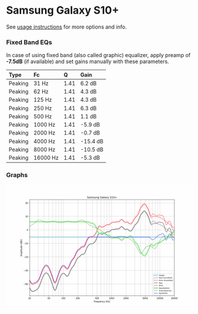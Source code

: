 # Samsung Galaxy S10+
See [usage instructions](https://github.com/jaakkopasanen/AutoEq#usage) for more options and info.

### Fixed Band EQs
In case of using fixed band (also called graphic) equalizer, apply preamp of **-7.5dB**
(if available) and set gains manually with these parameters.

| Type    | Fc       |    Q | Gain     |
|:--------|:---------|:-----|:---------|
| Peaking | 31 Hz    | 1.41 | 6.2 dB   |
| Peaking | 62 Hz    | 1.41 | 4.3 dB   |
| Peaking | 125 Hz   | 1.41 | 4.3 dB   |
| Peaking | 250 Hz   | 1.41 | 6.3 dB   |
| Peaking | 500 Hz   | 1.41 | 1.1 dB   |
| Peaking | 1000 Hz  | 1.41 | -5.9 dB  |
| Peaking | 2000 Hz  | 1.41 | -0.7 dB  |
| Peaking | 4000 Hz  | 1.41 | -15.4 dB |
| Peaking | 8000 Hz  | 1.41 | -10.5 dB |
| Peaking | 16000 Hz | 1.41 | -5.3 dB  |

### Graphs
![](./Samsung%20Galaxy%20S10+.png)
